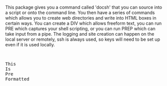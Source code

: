 This package gives you a command called 'docsh' that you can source into a script or onto the command line.  You then have a series of commands which allows you to create web directories and write into HTML boxes in certain ways.  You can create a DIV which allows freeform text, you can run PRE which captures your shell scripting, or you can run PREP which can take input from a pipe.  The logging and site creation can happen on the local server or remotely, ssh is always used, so keys will need to be set up even if it is used locally.
<p>
<br>
<pre>
This
Is
Pre
Formatted
</pre>

